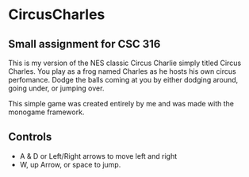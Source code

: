 # CircusCharles
## Small assignment for CSC 316

This is my version of the NES classic Circus Charlie simply titled Circus Charles. You play as a frog named Charles as he hosts his own circus perfomance. Dodge the balls coming at you by either dodging around, going under, or jumping over.

This simple game was created entirely by me and was made with the monogame framework.

## Controls
- A & D or Left/Right arrows to move left and right
- W, up Arrow, or space to jump.